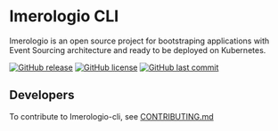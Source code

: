 # Imerologio CLI
Imerologio is an open source project for bootstraping applications with Event Sourcing architecture and ready to be deployed on Kubernetes.  

[![GitHub release](https://img.shields.io/github/release/Agaetis-IT/imerologio-cli.svg)](https://github.com/Agaetis-IT/imerologio-cli/blob/master/LICENSE)
[![GitHub license](https://img.shields.io/github/license/Agaetis-IT/imerologio-cli.svg)](https://github.com/Agaetis-IT/imerologio-cli/blob/master/LICENSE)
[![GitHub last commit](https://img.shields.io/github/last-commit/Agaetis-IT/imerologio-cli.svg)](https://github.com/Agaetis-IT/imerologio-cli/blob/master/LICENSE)

## Developers
To contribute to Imerologio-cli, see [CONTRIBUTING.md](CONTRIBUTING.md)
